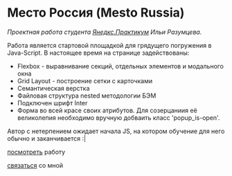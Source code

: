 # Место Россия (Mesto Russia)
*Проектная работа студента [Янедкс.Практикум](https://practicum.yandex.ru/) Ильи Разумцева.*

Работа является стартовой площадкой для грядущего погружения в Java-Script.
В настоящее время на странице задействованы:
* Flexbox - выравнивание секций, отдельных элементов и модального окна
* Grid Layout - построение сетки с карточками
* Семантическая верстка
* Файловая структура nested методологии БЭМ
* Подключен шрифт Inter
* Форма во всей красе своих атрибутов. Для созерцаниия её великолепия необходимо вручную добваить класс 'popup_is-open'.

Автор с нетерпением ожидает начала JS, на котором обучение для него обычно и заканчивается :|

[посмотреть](https://github.com/razumtsev/mesto-project) работу

[связаться](mailto:razumtsev@mail.ru) со мной

